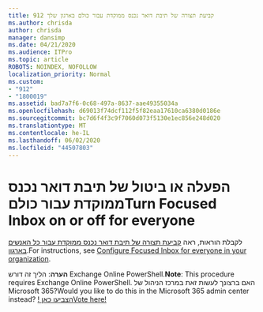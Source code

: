 ```yaml
---
title: 912 קביעת תצורה של תיבת דואר נכנס ממוקדת עבור כולם בארגון שלך
ms.author: chrisda
author: chrisda
manager: dansimp
ms.date: 04/21/2020
ms.audience: ITPro
ms.topic: article
ROBOTS: NOINDEX, NOFOLLOW
localization_priority: Normal
ms.custom:
- "912"
- "1800019"
ms.assetid: bad7a7f6-0c68-497a-8637-aae49355034a
ms.openlocfilehash: d69013f74dcf112f5f82eaa17610ca6380d0186e
ms.sourcegitcommit: bc7d6f4f3c9f7060d073f5130e1ec856e248d020
ms.translationtype: MT
ms.contentlocale: he-IL
ms.lasthandoff: 06/02/2020
ms.locfileid: "44507803"
---
```

# <a name="turn-focused-inbox-on-or-off-for-everyone"></a><span data-ttu-id="f8b8f-102">הפעלה או ביטול של תיבת דואר נכנס ממוקדת עבור כולם</span><span class="sxs-lookup"><span data-stu-id="f8b8f-102">Turn Focused Inbox on or off for everyone</span></span>

<span data-ttu-id="f8b8f-103">לקבלת הוראות, ראה [קביעת תצורה של תיבת דואר נכנס ממוקדת עבור כל האנשים בארגון](https://docs.microsoft.com/microsoft-365/admin/setup/configure-focused-inbox).</span><span class="sxs-lookup"><span data-stu-id="f8b8f-103">For instructions, see [Configure Focused Inbox for everyone in your organization](https://docs.microsoft.com/microsoft-365/admin/setup/configure-focused-inbox).</span></span>

<span data-ttu-id="f8b8f-104">**הערה**: הליך זה דורש Exchange Online PowerShell.</span><span class="sxs-lookup"><span data-stu-id="f8b8f-104">**Note**: This procedure requires Exchange Online PowerShell.</span></span> <span data-ttu-id="f8b8f-105">האם ברצונך לעשות זאת במרכז הניהול של Microsoft 365?</span><span class="sxs-lookup"><span data-stu-id="f8b8f-105">Would you like to do this in the Microsoft 365 admin center instead?</span></span> <span data-ttu-id="f8b8f-106">[! הצביעו כאן](https://go.microsoft.com/fwlink/p/?linkid=862489)</span><span class="sxs-lookup"><span data-stu-id="f8b8f-106">[Vote here!](https://go.microsoft.com/fwlink/p/?linkid=862489)</span></span>

